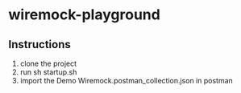 # wiremock-playground

## Instructions

1. clone the project
2. run sh startup.sh
3. import the Demo Wiremock.postman_collection.json in postman